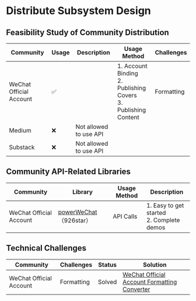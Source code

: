 # Distribute Subsystem Design

## Feasibility Study of Community Distribution

| Community | Usage | Description | Usage Method | Challenges |
| --- | --- | --- | --- | --- |
| WeChat Official Account | ✅ |  | 1. Account Binding<br>2. Publishing Covers<br>3. Publishing Content | Formatting |
| Medium | ❌ | Not allowed to use API |  |  |
| Substack | ❌ | Not allowed to use API |  |  |

## Community API-Related Libraries

| Community | Library | Usage Method | Description |
| --- | --- | --- | --- |
| WeChat Official Account | [powerWeChat](https://github.com/ArtisanCloud/PowerWeChat)（926star） | API Calls | 1. Easy to get started<br>2. Complete demos |

## Technical Challenges

| Community | Challenges | Status | Solution |
| --- | --- | --- | --- |
| WeChat Official Account | Formatting | Solved | [WeChat Official Account Formatting Converter](https://github.com/zkqiang/wechat-mdeditor) |